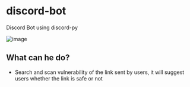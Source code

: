 # discord-bot

Discord Bot using discord-py

![image](https://user-images.githubusercontent.com/11171910/116690705-5d711480-a9ec-11eb-9c5f-c5cde66c7664.png)


## What can he do?

- Search and scan vulnerability of the link sent by users, it will suggest users whether the link is safe or not
